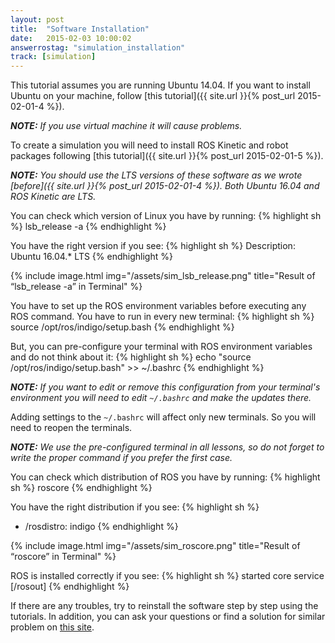 ```yaml
---
layout: post
title:  "Software Installation"
date:   2015-02-03 10:00:02
answerrostag: "simulation_installation"
track: [simulation]
---
```


This tutorial assumes you are running Ubuntu 14.04. If you want to install
Ubuntu on your machine, follow [this tutorial]({{ site.url }}{% post_url 2015-02-01-4 %}).

***NOTE:*** *If you use virtual machine it will cause problems.*

To create a simulation you will need to install ROS Kinetic and
robot packages following [this tutorial]({{ site.url }}{% post_url 2015-02-01-5 %}).

***NOTE:*** *You should use the LTS versions of these software as we wrote
[before]({{ site.url }}{% post_url 2015-02-01-4 %}). Both Ubuntu 16.04 and ROS
Kinetic are LTS.*

You can check which version of Linux you have by running:
{% highlight sh %}
lsb_release -a
{% endhighlight %}

You have the right version if you see:
{% highlight sh %}
Description: Ubuntu 16.04.* LTS
{% endhighlight %}

{% include image.html img="/assets/sim_lsb_release.png" title="Result of “lsb_release -a” in Terminal" %}

You have to set up the ROS environment variables before executing any ROS
command. You have to run in every new terminal:
{% highlight sh %}
source /opt/ros/indigo/setup.bash
{% endhighlight %}

But, you can pre-configure your terminal with ROS environment variables and
do not think about it:
{% highlight sh %}
echo "source /opt/ros/indigo/setup.bash" >> ~/.bashrc
{% endhighlight %}

***NOTE:*** *If you want to edit or remove this configuration from your terminal's
environment you will need to edit `~/.bashrc` and make the updates there.*

Adding settings to the `~/.bashrc` will affect only new terminals. So you will
need to reopen the terminals.

***NOTE:*** *We use the pre-configured terminal in all lessons, so do not forget
to write the proper command if you prefer the first case.*

You can check which distribution of ROS you have by running:
{% highlight sh %}
roscore
{% endhighlight %}

You have the right distribution if you see:
{% highlight sh %}
 * /rosdistro: indigo
{% endhighlight %}

{% include image.html img="/assets/sim_roscore.png" title="Result of “roscore” in Terminal" %}

ROS is installed correctly if you see:
{% highlight sh %}
started core service [/rosout]
{% endhighlight %}

If there are any troubles, try to reinstall the software step by step using the
tutorials. In addition, you can ask your questions or find a solution for
similar problem on [this site](http://answers.ros.org/questions/).

